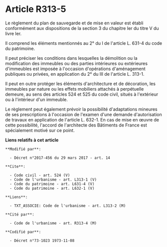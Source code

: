 # Article R313-5

Le règlement du plan de sauvegarde et de mise en valeur est établi conformément aux dispositions de la section 3 du chapitre
Ier du titre V du livre Ier. 

Il comprend les éléments mentionnés au 2° du I de l'article L. 631-4 du code du patrimoine. 

Il peut préciser les conditions dans lesquelles la démolition ou la modification des immeubles ou des parties intérieures ou
extérieures d'immeubles est imposée à l'occasion d'opérations d'aménagement publiques ou privées, en application du 2° du III
de l'article L. 313-1. 

Il peut en outre protéger les éléments d'architecture et de décoration, les immeubles par nature ou les effets mobiliers
attachés à perpétuelle demeure, au sens des articles 524 et 525 du code civil, situés à l'extérieur ou à l'intérieur d'un
immeuble. 

Le règlement peut également prévoir la possibilité d'adaptations mineures de ses prescriptions à l'occasion de l'examen d'une
demande d'autorisation de travaux en application de l'article L. 632-1. En cas de mise en œuvre de cette possibilité,
l'accord de l'architecte des Bâtiments de France est spécialement motivé sur ce point.

**Liens relatifs à cet article**

	**Modifié par**:

	  - Décret n°2017-456 du 29 mars 2017 - art. 14

	**Cite**:

	  - Code civil - art. 524 (V)
	  - Code de l'urbanisme - art. L313-1 (V)
	  - Code du patrimoine - art. L631-4 (V)
	  - Code du patrimoine - art. L632-1 (V)

	**Liens**:

	  - TXT_ASSOCIE: Code de l'urbanisme - art. L313-2 (M)

	**Cité par**:

	  - Code de l'urbanisme - art. R313-4 (M)

	**Codifié par**:

	  - Décret n°73-1023 1973-11-08
